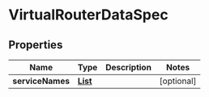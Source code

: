 

# VirtualRouterDataSpec


## Properties

| Name | Type | Description | Notes |
|------------ | ------------- | ------------- | -------------|
|**serviceNames** | [**List**](List.md) |  |  [optional] |



